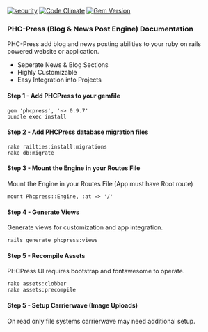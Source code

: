 [![security](https://hakiri.io/github/PHCNetworks/phc-press/master.svg)](https://hakiri.io/github/PHCNetworks/phc-press/master)
[![Code Climate](https://codeclimate.com/github/PHCNetworks/phc-press/badges/gpa.svg)](https://codeclimate.com/github/PHCNetworks/phc-press)
[![Gem Version](https://badge.fury.io/rb/phcpress.svg)](https://badge.fury.io/rb/phcpress)  
  
### PHC-Press (Blog & News Post Engine) Documentation
PHC-Press add blog and news posting abilities to your ruby on rails powered website or application.

* Seperate News & Blog Sections
* Highly Customizable
* Easy Integration into Projects  


#### Step 1 - Add PHCPress to your gemfile  

	gem 'phcpress', '~> 0.9.7'
	bundle exec install  
  
#### Step 2 - Add PHCPress database migration files  

	rake railties:install:migrations  
	rake db:migrate  
  
#### Step 3 - Mount the Engine in your Routes File  
Mount the Engine in your Routes File (App must have Root route)  
  
	mount Phcpress::Engine, :at => '/'  
  
#### Step 4 - Generate Views  
Generate views for customization and app integration.  
  
	rails generate phcpress:views

#### Step 5 - Recompile Assets  
PHCPress UI requires bootstrap and fontawesome to operate.  
  
	rake assets:clobber
	rake assets:precompile  

#### Step 5 - Setup Carrierwave (Image Uploads)  
On read only file systems carrierwave may need additional setup.  
